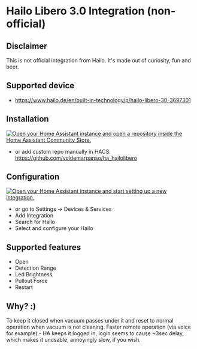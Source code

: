 # Hailo Libero 3.0 Integration (non-official)
## Disclaimer
This is not official integration from Hailo. It's made out of curiosity, fun and beer.

## Supported device
- https://www.hailo.de/en/built-in-technology/p/hailo-libero-30-3697301

## Installation
[![Open your Home Assistant instance and open a repository inside the Home Assistant Community Store.](https://my.home-assistant.io/badges/hacs_repository.svg)](https://my.home-assistant.io/redirect/hacs_repository/?owner=voldemarpanso&repository=ha_hailolibero&category=integration)
- or add custom repo manually in HACS: https://github.com/voldemarpanso/ha_hailolibero


## Configuration
[![Open your Home Assistant instance and start setting up a new integration.](https://my.home-assistant.io/badges/config_flow_start.svg)](https://my.home-assistant.io/redirect/config_flow_start/?domain=hailo)
- or go to Settings -> Devices & Services
- Add Integration
- Search for Hailo
- Select and configure your Hailo

## Supported features
- Open
- Detection Range
- Led Brightness
- Pullout Force
- Restart

## Why? :)
To keep it closed when vacuum passes under it and reset to normal operation when vacuum is not cleaning.
Faster remote operation (via voice for example) - HA keeps it logged in, login seems to cause ~3sec delay, which makes it unusable, annoyingly slow, if you wish.
